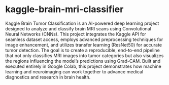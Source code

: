 # kaggle-brain-mri-classifier
Kaggle Brain Tumor Classification is an AI-powered deep learning project designed to analyze and classify brain MRI scans using Convolutional Neural Networks (CNNs). This project integrates the Kaggle API for seamless dataset access, employs advanced preprocessing techniques for image enhancement, and utilizes transfer learning (ResNet50) for accurate tumor detection. The goal is to create a reproducible, end-to-end pipeline that not only classifies MRI images into tumor categories but also visualizes the regions influencing the model’s predictions using Grad-CAM. Built and executed entirely in Google Colab, this project demonstrates how machine learning and neuroimaging can work together to advance medical diagnostics and research in brain health.
